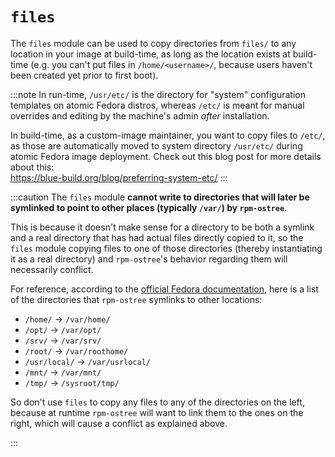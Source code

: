 # `files`

The `files` module can be used to copy directories from `files/` to
any location in your image at build-time, as long as the location exists at
build-time (e.g. you can't put files in `/home/<username>/`, because users
haven't been created yet prior to first boot).

:::note
In run-time, `/usr/etc/` is the directory for "system"
configuration templates on atomic Fedora distros, whereas `/etc/` is meant for
manual overrides and editing by the machine's admin *after* installation.

In build-time, as a custom-image maintainer, you want to copy files to `/etc/`,
as those are automatically moved to system directory `/usr/etc/` during atomic Fedora image deployment.
Check out this blog post for more details about this:  
https://blue-build.org/blog/preferring-system-etc/
:::

:::caution
The `files` module **cannot write to directories that will later be symlinked
to point to other places (typically `/var/`) by `rpm-ostree`**.

This is because it doesn't make sense for a directory to be both a symlink and
a real directory that has had actual files directly copied to it, so the
`files` module copying files to one of those directories (thereby instantiating
it as a real directory) and `rpm-ostree`'s behavior regarding them will
necessarily conflict.

For reference, according to the [official Fedora
documentation](https://docs.fedoraproject.org/en-US/fedora-silverblue/technical-information/#filesystem-layout),
here is a list of the directories that `rpm-ostree` symlinks to other
locations:

- `/home/` → `/var/home/`
- `/opt/` → `/var/opt/`
- `/srv/` → `/var/srv/`
- `/root/` → `/var/roothome/`
- `/usr/local/` → `/var/usrlocal/`
- `/mnt/` → `/var/mnt/`
- `/tmp/` → `/sysroot/tmp/`

So don't use `files` to copy any files to any of the directories on the left,
because at runtime `rpm-ostree` will want to link them to the ones on the
right, which will cause a conflict as explained above.

:::
